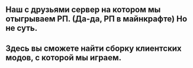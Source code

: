 ## Наш с друзьями сервер на котором мы отыгрываем РП. (Да-да, РП в майнкрафте) Но не суть.
## Здесь вы сможете найти сборку клиентских модов, с которой мы играем.
